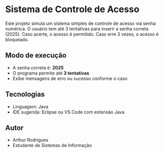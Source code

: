 # Sistema de Controle de Acesso

Este projeto simula um sistema simples de controle de acesso via senha numérica. O usuário tem até 3 tentativas para inserir a senha correta (2025). Caso acerte, o acesso é permitido. Caso erre 3 vezes, o acesso é bloqueado.

## Modo de execução

- A senha correta é: **2025**
- O programa permite até **3 tentativas**
- Exibe mensagens de erro ou sucesso conforme o caso
  
## Tecnologias

- Linguagem: Java
- IDE sugerida: Eclipse ou VS Code com extensão Java

## Autor
- Arthur Rodrigues
- Estudante de Sistemas de Informação
